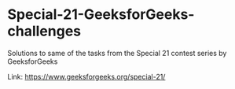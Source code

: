 # Special-21-GeeksforGeeks-challenges
Solutions to same of the tasks from the Special 21 contest series by GeeksforGeeks


Link: https://www.geeksforgeeks.org/special-21/
